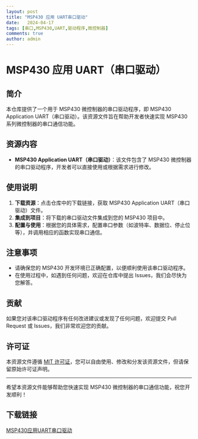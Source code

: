 ```yaml
---
layout: post
title: "MSP430 应用 UART串口驱动"
date:   2024-04-17
tags: [串口,MSP430,UART,驱动程序,微控制器]
comments: true
author: admin
---
```

# MSP430 应用 UART（串口驱动）

## 简介

本仓库提供了一个用于 MSP430 微控制器的串口驱动程序，即 MSP430 Application UART（串口驱动）。该资源文件旨在帮助开发者快速实现 MSP430 系列微控制器的串口通信功能。

## 资源内容

- **MSP430 Application UART（串口驱动）**：该文件包含了 MSP430 微控制器的串口驱动程序，开发者可以直接使用或根据需求进行修改。

## 使用说明

1. **下载资源**：点击仓库中的下载链接，获取 MSP430 Application UART（串口驱动）文件。
2. **集成到项目**：将下载的串口驱动文件集成到您的 MSP430 项目中。
3. **配置与使用**：根据您的具体需求，配置串口参数（如波特率、数据位、停止位等），并调用相应的函数实现串口通信。

## 注意事项

- 请确保您的 MSP430 开发环境已正确配置，以便顺利使用该串口驱动程序。
- 在使用过程中，如遇到任何问题，欢迎在仓库中提出 Issues，我们会尽快为您解答。

## 贡献

如果您对该串口驱动程序有任何改进建议或发现了任何问题，欢迎提交 Pull Request 或 Issues，我们非常欢迎您的贡献。

## 许可证

本资源文件遵循 [MIT 许可证](LICENSE)，您可以自由使用、修改和分发该资源文件，但请保留原始许可证声明。

---

希望本资源文件能够帮助您快速实现 MSP430 微控制器的串口通信功能，祝您开发顺利！

## 下载链接

[MSP430应用UART串口驱动](https://pan.quark.cn/s/14dca8e16f52)